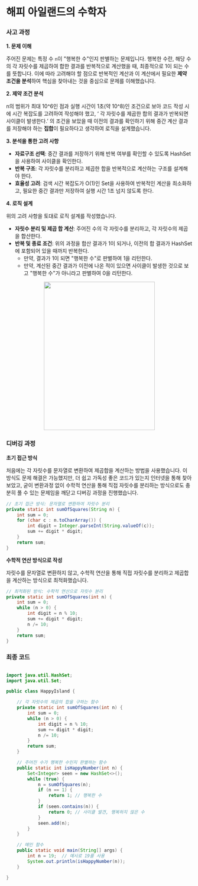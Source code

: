 # 해피 아일랜드의 수학자

### 사고 과정
**1. 문제 이해**

주어진 문제는 특정 수 `n`이 "행복한 수"인지 판별하는 문제입니다. 행복한 수란, 해당 수의 각 자릿수를 제곱하여 합한 결과를 반복적으로 계산했을 때, 최종적으로 1이 되는 수를 뜻합니다. 이에 따라 고려해야 할 점으로 반복적인 계산과 이 계산에서 필요한 **제약 조건을 분석**하여 핵심을 찾아내는 것을 중심으로 문제를 이해했습니다.

**2. 제약 조건 분석**

n의 범위가 최대 10^6인 점과 실행 시간이 1초(약 10^8)인 조건으로 보아 코드 작성 시에 시간 복잡도를 고려하여 작성해야 했고, ‘ 각 자릿수를 제곱한 합의 결과가 반복되면 사이클이 발생한다.’ 의 조건을 보았을 때 이전의 결과를 확인하기 위해 중간 계산 결과를 저장해야 하는 **집합**이 필요하다고 생각하여 로직을 설계했습니다.

**3. 분석을 통한 고려 사항**

- **자료구조 선택**: 중간 결과를 저장하기 위해 반복 여부를 확인할 수 있도록 HashSet을 사용하여 사이클을 확인한다.
- **반복 구조**: 각 자릿수를 분리하고 제곱한 합을 반복적으로 계산하는 구조를 설계해야 한다.
- **효율성 고려**: 검색 시간 복잡도가 O(1)인 Set을 사용하여 반복적인 계산을 최소화하고, 필요한 중간 결과만 저장하여 실행 시간 1초 넘지 않도록 한다.

**4. 로직 설계**

위의 고려 사항을 토대로 로직 설계를 작성했습니다.

- **자릿수 분리 및 제곱 합 계산**: 주어진 수의 각 자릿수를 분리하고, 각 자릿수의 제곱을 합산한다.
- **반복 및 종료 조건**: 위의 과정을 합산 결과가 1이 되거나, 이전의 합 결과가 HashSet에 포함되어 있을 때까지 반복한다.
    - 만약, 결과가 1이 되면 "행복한 수"로 판별하여 1을 리턴한다.
    - 만약, 계산된 중간 결과가 이전에 나온 적이 있으면 사이클이 발생한 것으로 보고 "행복한 수"가 아니라고 판별하여 0을 리턴한다.

<p align="center">
 <img src="https://github.com/dnzp75/bootagit-mission/assets/105201451/4b5bec1c-6615-455b-ac57-bf1ded9bd4db.png" width="300" height="400"/>
</p>

### 디버깅 과정

**초기 접근 방식**

처음에는 각 자릿수를 문자열로 변환하여 제곱합을 계산하는 방법을 사용했습니다. 이 방식도 문제 해결은 가능했지만, 더 쉽고 가독성 좋은 코드가 있는지 인터넷을 통해 찾아보았고, 굳이 변환과정 없이 수학적 연산을 통해 직접 자릿수를 분리하는 방식으로도 충분히 풀 수 있는 문제임을 깨닫고 디버깅 과정을 진행했습니다. 

```java
// 초기 접근 방식: 문자열로 변환하여 자릿수 분리
private static int sumOfSquares(String n) {
    int sum = 0;
    for (char c : n.toCharArray()) {
        int digit = Integer.parseInt(String.valueOf(c));
        sum += digit * digit;
    }
    return sum;
}
```

**수학적 연산 방식으로 작성**

자릿수를 문자열로 변환하지 않고, 수학적 연산을 통해 직접 자릿수를 분리하고 제곱합을 계산하는 방식으로 최적화했습니다.

```java
// 최적화된 방식: 수학적 연산으로 자릿수 분리
private static int sumOfSquares(int n) {
    int sum = 0;
    while (n > 0) {
        int digit = n % 10;
        sum += digit * digit;
        n /= 10;
    }
    return sum;
}
```

### 최종 코드

```java

import java.util.HashSet;
import java.util.Set;

public class HappyIsland {

    // 각 자릿수의 제곱의 합을 구하는 함수
    private static int sumOfSquares(int n) {
        int sum = 0;
        while (n > 0) {
            int digit = n % 10;
            sum += digit * digit;
            n /= 10;
        }
        return sum;
    }

    // 주어진 수가 행복한 수인지 판별하는 함수
    public static int isHappyNumber(int n) {
        Set<Integer> seen = new HashSet<>();
        while (true) {
            n = sumOfSquares(n);
            if (n == 1) {
                return 1; // 행복한 수
            }
            if (seen.contains(n)) {
                return 0; // 사이클 발견, 행복하지 않은 수
            }
            seen.add(n);
        }
    }

    // 메인 함수
    public static void main(String[] args) {
        int n = 19;  // 예시로 19를 사용
        System.out.println(isHappyNumber(n));
    }

}
```
